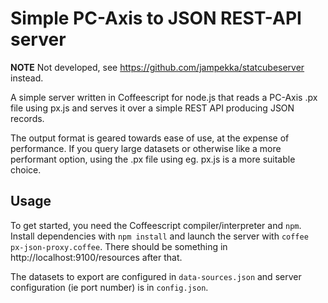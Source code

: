 # Simple PC-Axis to JSON REST-API server

**NOTE** Not developed, see https://github.com/jampekka/statcubeserver
instead.

A simple server written in Coffeescript for node.js that
reads a PC-Axis .px file using px.js and serves it over a
simple REST API producing JSON records.

The output format is geared towards ease of use, at the expense
of performance. If you query large datasets or otherwise like
a more performant option, using the .px file using eg. px.js
is a more suitable choice.

## Usage

To get started, you need the Coffeescript compiler/interpreter and
`npm`. Install dependencies with `npm install` and launch the server
with `coffee px-json-proxy.coffee`. There should be something in
http://localhost:9100/resources after that.

The datasets to export are configured in `data-sources.json` and
server configuration (ie port number) is in `config.json`.
